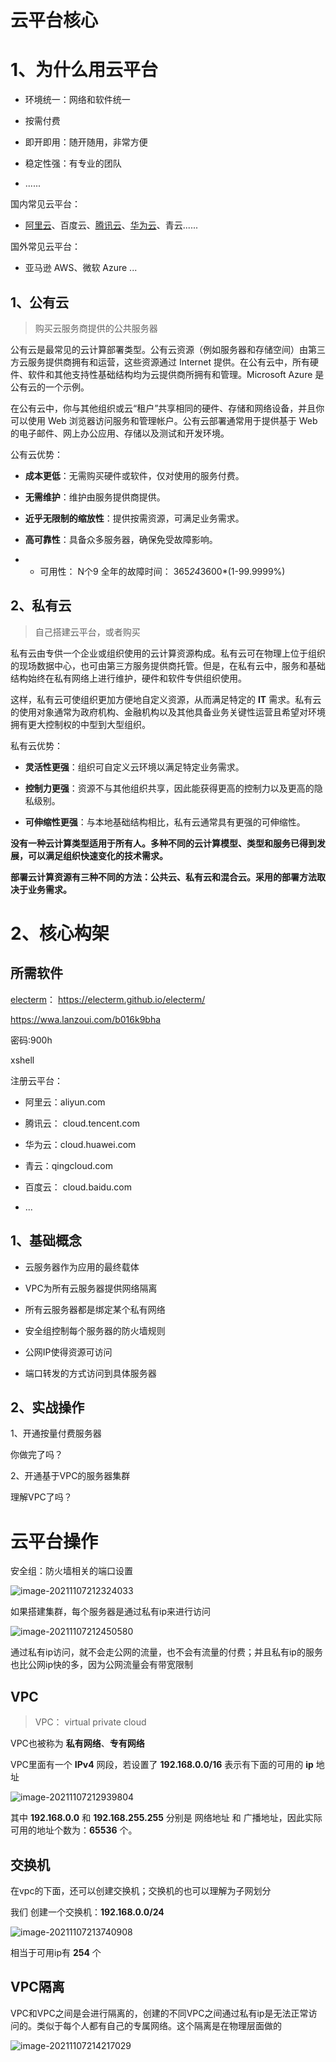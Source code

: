 # 云平台核心

# 1、为什么用云平台

- 环境统一：网络和软件统一
- 按需付费 

- 即开即用：随开随用，非常方便
- 稳定性强：有专业的团队

- ......



国内常见云平台：

- [阿里云](https://promotion.aliyun.com/ntms/act/ambassador/sharetouser.html?userCode=50sid5bu&utm_source=50sid5bu)、百度云、[腾讯云](https://curl.qcloud.com/iyFTRSJb)、[华为云](https://activity.huaweicloud.com/discount_area_v5/index.html?fromacct=d1a6f32e-d6d0-4702-9213-eafe022a0708&utm_source=bGVpZmVuZ3lhbmc==&utm_medium=cps&utm_campaign=201905)、青云......

国外常见云平台：

- 亚马逊 AWS、微软 Azure ...

## 1、公有云

>  购买云服务商提供的公共服务器

公有云是最常见的云计算部署类型。公有云资源（例如服务器和存储空间）由第三方云服务提供商拥有和运营，这些资源通过 Internet 提供。在公有云中，所有硬件、软件和其他支持性基础结构均为云提供商所拥有和管理。Microsoft Azure 是公有云的一个示例。

在公有云中，你与其他组织或云“租户”共享相同的硬件、存储和网络设备，并且你可以使用 Web 浏览器访问服务和管理帐户。公有云部署通常用于提供基于 Web 的电子邮件、网上办公应用、存储以及测试和开发环境。

公有云优势：

- **成本更低**：无需购买硬件或软件，仅对使用的服务付费。
- **无需维护**：维护由服务提供商提供。

- **近乎无限制的缩放性**：提供按需资源，可满足业务需求。
- **高可靠性**：具备众多服务器，确保免受故障影响。

- - 可用性： N个9    全年的故障时间： 365*24*3600*(1-99.9999%)

## 2、私有云

> 自己搭建云平台，或者购买

私有云由专供一个企业或组织使用的云计算资源构成。私有云可在物理上位于组织的现场数据中心，也可由第三方服务提供商托管。但是，在私有云中，服务和基础结构始终在私有网络上进行维护，硬件和软件专供组织使用。

这样，私有云可使组织更加方便地自定义资源，从而满足特定的 **IT** 需求。私有云的使用对象通常为政府机构、金融机构以及其他具备业务关键性运营且希望对环境拥有更大控制权的中型到大型组织。

私有云优势：

- **灵活性更强**：组织可自定义云环境以满足特定业务需求。
- **控制力更强**：资源不与其他组织共享，因此能获得更高的控制力以及更高的隐私级别。

- **可伸缩性更强**：与本地基础结构相比，私有云通常具有更强的可伸缩性。

**没有一种云计算类型适用于所有人。多种不同的云计算模型、类型和服务已得到发展，可以满足组织快速变化的技术需求。**

**部署云计算资源有三种不同的方法：公共云、私有云和混合云。采用的部署方法取决于业务需求。**

# 2、核心构架

## 所需软件

[electerm](https://electerm.github.io/electerm/)：  https://electerm.github.io/electerm/

https://wwa.lanzoui.com/b016k9bha

密码:900h

xshell

注册云平台：

- 阿里云：aliyun.com 
- 腾讯云： cloud.tencent.com

- 华为云：cloud.huawei.com

- 青云：qingcloud.com
- 百度云： cloud.baidu.com

- ...

## 1、基础概念

- 云服务器作为应用的最终载体
- VPC为所有云服务器提供网络隔离

- 所有云服务器都是绑定某个私有网络
- 安全组控制每个服务器的防火墙规则

- 公网IP使得资源可访问
- 端口转发的方式访问到具体服务器

## 2、实战操作

1、开通按量付费服务器

你做完了吗？

2、开通基于VPC的服务器集群

理解VPC了吗？

# 云平台操作

安全组：防火墙相关的端口设置

![image-20211107212324033](https://cdn.losey.top/blog/image-20211107212324033.png)

如果搭建集群，每个服务器是通过私有ip来进行访问

![image-20211107212450580](https://cdn.losey.top/blog/image-20211107212450580.png)

通过私有ip访问，就不会走公网的流量，也不会有流量的付费；并且私有ip的服务也比公网ip快的多，因为公网流量会有带宽限制

## VPC

> VPC： virtual private cloud

VPC也被称为 **私有网络**、**专有网络**

VPC里面有一个 **IPv4** 网段，若设置了 **192.168.0.0/16** 表示有下面的可用的 **ip** 地址

![image-20211107212939804](https://cdn.losey.top/blog/image-20211107212939804.png)

其中  **192.168.0.0** 和 **192.168.255.255** 分别是 网络地址 和 广播地址，因此实际可用的地址个数为：**65536** 个。

## 交换机

在vpc的下面，还可以创建交换机；交换机的也可以理解为子网划分

我们 创建一个交换机：**192.168.0.0/24**

![image-20211107213740908](https://cdn.losey.top/blog/image-20211107213740908.png)

相当于可用ip有 **254** 个

## VPC隔离

VPC和VPC之间是会进行隔离的，创建的不同VPC之间通过私有ip是无法正常访问的。类似于每个人都有自己的专属网络。这个隔离是在物理层面做的

![image-20211107214217029](https://cdn.losey.top/blog/image-20211107214217029.png)